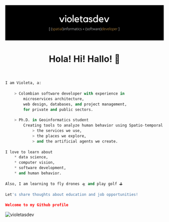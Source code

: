<!--![Violeta's GitHub stats](https://github-readme-stats.vercel.app/api?username=violetasdev&count_private=true&theme=dark)-->

<div align="center">
    <img src="https://raw.githubusercontent.com/violetasdev/violetasdev/main/violetasdev_banner.png" alt="violetasdev">
</div>

<h1 align='center'> Hola! Hi! Hallo! 👋</h1> 

<br>

```python
I am Violeta, a:

    > Colombian software developer with experience in 
        microservices architecture, 
        web design, databases, and project management, 
        for private and public sectors. 

    > Ph.D. in Geoinformatics student 
        Creating tools to analyze human behavior using Spatio-temporal data to improve 
            > the services we use, 
            > the places we explore, 
            > and the artificial agents we create.

I love to learn about 
    * data science, 
    * computer vision, 
    * software development,
    * and human behavior. 
    
Also, I am learning to fly drones 🛸 and play golf ⛳️

Let's share thoughts about education and job opportunities!

Welcome to my Github profile

```



<div align="left">
    <img src="https://github-readme-stats.vercel.app/api?username=violetasdev&show_icons=true&theme=great-gatsby"  width="400px" alt="violetasdev">
</div>



<!--

![Top Langs](https://github-readme-stats.vercel.app/api/top-langs/?username=violetasdev&layout=compact&langs_count=10&theme=dark&hide=xslt,smarty,perl,batchfile,hack)



**violetasdev/violetasdev** is a ✨ _special_ ✨ repository because its `README.md` (this file) appears on your GitHub profile.

Here are some ideas to get you started:

- 🔭 I’m currently working on ...
- 🌱 I’m currently learning ...
- 👯 I’m looking to collaborate on ...
- 🤔 I’m looking for help with ...
- 💬 Ask me about ...
- 📫 How to reach me: ...
- 😄 Pronouns: ...
- ⚡ Fun fact: ...
-->
